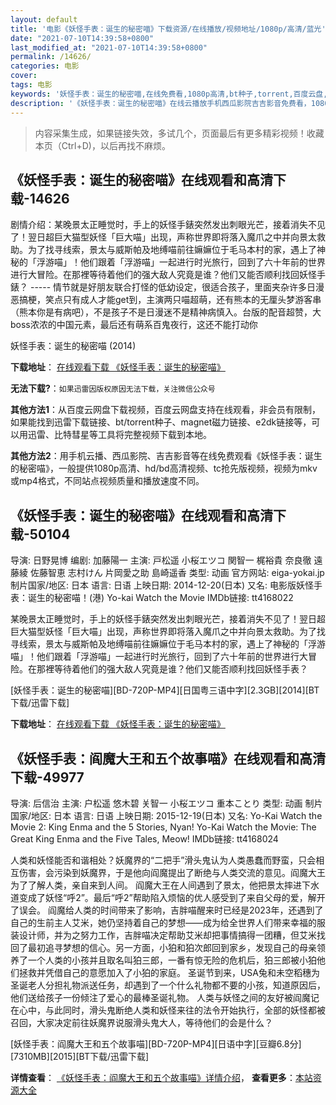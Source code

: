 ```yaml
---
layout: default
title: '电影《妖怪手表：诞生的秘密喵》下载资源/在线播放/视频地址/1080p/高清/蓝光'
date: "2021-07-10T14:39:58+0800"
last_modified_at: "2021-07-10T14:39:58+0800"
permalink: /14626/
categories: 电影
cover:
tags: 电影
keywords: '妖怪手表：诞生的秘密喵,在线免费看,1080p高清,bt种子,torrent,百度云盘,magnet,磁力链,迅雷下载资源'
description: '《妖怪手表：诞生的秘密喵》在线云播放手机西瓜影院吉吉影音免费看，1080p高清bd/hd未删减完整版和tc抢先枪版，mkv/mp4格式，附带bt/torrent种子、magnet/磁力链、百度云盘、网盘资源迅雷下载链接'
---
```


>内容采集生成，如果链接失效，多试几个，页面最后有更多精彩视频！收藏本页（Ctrl+D)，以后再找不麻烦。


## 《妖怪手表：诞生的秘密喵》在线观看和高清下载-14626

剧情介绍：某晚景太正睡觉时，手上的妖怪手錶突然发出刺眼光芒，接着消失不见了！翌日超巨大猫型妖怪「巨大喵」出现，声称世界即将落入魔爪之中并向景太救助。为了找寻线索，景太与威斯帕及地缚喵前往嫲嫲位于毛马本村的家，遇上了神秘的「浮游喵」！他们跟着「浮游喵」一起进行时光旅行，回到了六十年前的世界进行大冒险。在那裡等待着他们的强大敌人究竟是谁？他们又能否顺利找回妖怪手錶？ ----- 情节就是好朋友联合打怪的低幼设定，很适合孩子，里面夹杂许多日漫恶搞梗，笑点只有成人才能get到，主演两只喵超萌，还有熊本的无厘头梦游客串（熊本你是有病吧），不是孩子不是日漫迷不是精神病慎入。台版的配音超赞，大boss浓浓的中国元素，最后还有萌系百鬼夜行，这还不能打动你


妖怪手表：诞生的秘密喵 (2014)

**下载地址**： [在线观看下载 《妖怪手表：诞生的秘密喵》](https://www.btbtdy.me/btdy/dy5130.html) 


**无法下载?**：`如果迅雷因版权原因无法下载，关注微信公众号 `

**其他方法1**：从百度云网盘下载视频，百度云网盘支持在线观看，非会员有限制，如果能找到迅雷下载链接、bt/torrent种子、magnet磁力链接、e2dk链接等，可以用迅雷、比特彗星等工具将完整视频下载到本地。

**其他方法2**：用手机云播、西瓜影院、吉吉影音等在线免费观看《妖怪手表：诞生的秘密喵》，一般提供1080p高清、hd/bd高清视频、tc抢先版视频，视频为mkv或mp4格式，不同站点视频质量和播放速度不同。


## 《妖怪手表：诞生的秘密喵》在线观看和高清下载-50104

导演: 日野晃博 编剧: 加藤陽一 主演: 戸松遥 小桜エツコ 関智一 梶裕貴 奈良徹 遠藤綾 佐藤智恵 志村けん 片岡愛之助 島崎遥香 类型: 动画 官方网站: eiga-yokai.jp 制片国家/地区: 日本 语言: 日语 上映日期: 2014-12-20(日本) 又名: 电影版妖怪手表：诞生的秘密喵！(港) Yo-kai Watch the Movie IMDb链接: tt4168022

某晚景太正睡觉时，手上的妖怪手錶突然发出刺眼光芒，接着消失不见了！翌日超巨大猫型妖怪「巨大喵」出现，声称世界即将落入魔爪之中并向景太救助。为了找寻线索，景太与威斯帕及地缚喵前往嫲嫲位于毛马本村的家，遇上了神秘的「浮游喵」！他们跟着「浮游喵」一起进行时光旅行，回到了六十年前的世界进行大冒险。在那裡等待着他们的强大敌人究竟是谁？他们又能否顺利找回妖怪手表？


[妖怪手表：诞生的秘密喵][BD-720P-MP4][日国粤三语中字][2.3GB][2014][BT下载/迅雷下载]

**下载地址**： [在线观看下载 《妖怪手表：诞生的秘密喵》](https://www.btdx8.com/torrent/yo_kai_watch_the_movie_2014.html) 


## 《妖怪手表：阎魔大王和五个故事喵》在线观看和高清下载-49977

导演: 后信治 主演: 户松遥 悠木碧 关智一 小桜エツコ 重本ことり 类型: 动画 制片国家/地区: 日本 语言: 日语 上映日期: 2015-12-19(日本) 又名: Yo-Kai Watch the Movie 2: King Enma and the 5 Stories, Nyan! Yo-Kai Watch the Movie: The Great King Enma and the Five Tales, Meow! IMDb链接: tt4168024

人类和妖怪能否和谐相处？妖魔界的“二把手”滑头鬼认为人类愚蠢而野蛮，只会相互伤害，会污染到妖魔界，于是他向阎魔提出了断绝与人类交流的意见。阎魔大王为了了解人类，亲自来到人间。 阎魔大王在人间遇到了景太，他把景太摔进下水道变成了妖怪“呼2”。最后“呼2”帮助陷入烦恼的优人感受到了来自父母的爱，解开了误会。 阎魔给人类的时间带来了影响，吉胖喵醒来时已经是2023年，还遇到了自己的生前主人艾米，她仍坚持着自己的梦想——成为给全世界人们带来幸福的服装设计师，并为之努力工作，吉胖喵决定帮助艾米却把事情搞得一团糟，但艾米找回了最初追寻梦想的信心。另一方面，小狛和狛次郎回到家乡，发现自己的母亲领养了一个人类的小孩并且取名叫狛三郎，一番有惊无险的危机后，狛三郎被小狛他们拯救并凭借自己的意愿加入了小狛的家庭。 圣诞节到来，USA兔和未空稻穗为圣诞老人分担礼物派送任务，却遇到了一个什么礼物都不要的小孩，知道原因后，他们送给孩子一份倾注了爱心的最棒圣诞礼物。 人类与妖怪之间的友好被阎魔记在心中，与此同时，滑头鬼断绝人类和妖怪来往的法令开始执行，全部的妖怪都被召回，大家决定前往妖魔界说服滑头鬼大人，等待他们的会是什么？


[妖怪手表：阎魔大王和五个故事喵][BD-720P-MP4][日语中字][豆瓣6.8分][7310MB][2015][BT下载/迅雷下载]

**详情查看**： [《妖怪手表：阎魔大王和五个故事喵》详情介绍](/movie/49977/)， **查看更多**：[本站资源大全](/movie/t/all/)

